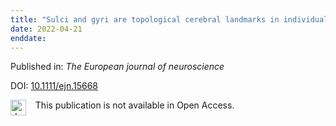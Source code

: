 ```yaml
---
title: "Sulci and gyri are topological cerebral landmarks in individual subjects: a study of brain navigation during tumour resection."
date: 2022-04-21
enddate:
---
```


Published in: *The European journal of neuroscience*

DOI: [10.1111/ejn.15668](https://doi.org/10.1111/ejn.15668)

<img src=https://upload.wikimedia.org/wikipedia/commons/thumb/0/0e/Closed_Access_logo_transparent.svg/1200px-Closed_Access_logo_transparent.svg.png alt="drawing" width="25" align="left"/> &nbsp;&nbsp;&nbsp;This publication is not available in Open Access.


